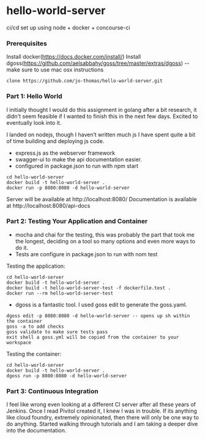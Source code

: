 

# hello-world-server
ci/cd set up using node + docker + concourse-ci


### Prerequisites

Install docker(https://docs.docker.com/install/)
Install dgoss(https://github.com/aelsabbahy/goss/tree/master/extras/dgoss) -- make sure to use mac osx instructions

```
clone https://github.com/jo-thomas/hello-world-server.git
```

### Part 1: Hello World
I initially thought I would do this assignment in golang after a bit research, it didn't seem feasible if I wanted to finish this in the next few days. Excited to eventually look into it.

I landed on nodejs, though I haven’t written much js I have spent quite a bit of time building and deploying js code.

* express.js as the webserver framework
* swagger-ui to make the api documentation easier.
* configured in package.json to run with npm start

```
cd hello-world-server
docker build -t hello-world-server .
docker run -p 8080:8080 -d hello-world-server
```

Server will be available at http://localhost:8080/
Documentation is available at http://localhost:8080/api-docs


### Part 2: Testing Your Application and Container

* mocha and chai for the testing, this was probably the part that took me the longest, deciding on a tool so many options and even more ways to do it. 
* Tests are configure in package.json to run with nom test

Testing the application:
```
cd hello-world-server
docker build -t hello-world-server .
docker build -t hello-world-server-test -f dockerfile.test .
docker run --rm hello-world-server-test
```

* dgoss is a fantastic tool. I used goss edit to generate the goss.yaml.
```
dgoss edit -p 8080:8080 -d hello-world-server -- opens up sh within the container
goss -a to add checks
goss validate to make sure tests pass
exit shell a goss.yml will be copied from the container to your workspace
```
Testing the container:
```
cd hello-world-server
docker build -t hello-world-server .
dgoss run -p 8080:8080 -d hello-world-server
```

### Part 3:  Continuous Integration

I feel like wrong even looking at a different CI server after all these years of Jenkins. Once I read Pivitol created it, I knew I was in trouble. If its anything like cloud foundry, extremely opinionated, then there will only be one way to do anything. 
Started walking through tutorials and I am taking a deeper dive into the documentation.
